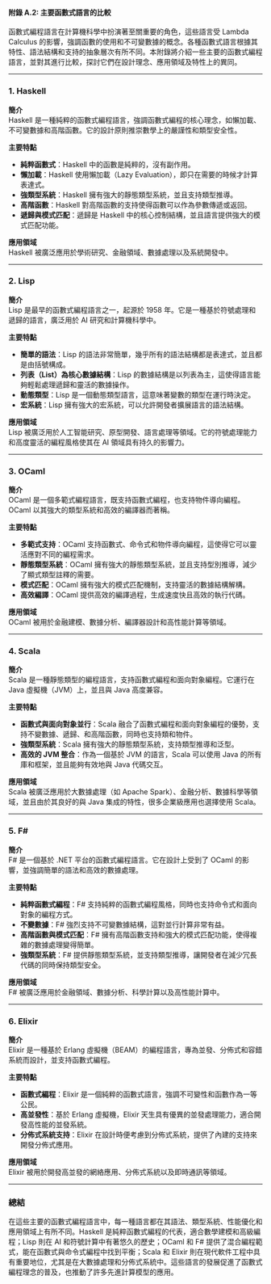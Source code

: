 #### **附錄 A.2: 主要函數式語言的比較**

函數式編程語言在計算機科學中扮演著至關重要的角色，這些語言受 Lambda Calculus 的影響，強調函數的使用和不可變數據的概念。各種函數式語言根據其特性、語法結構和支持的抽象層次有所不同。本附錄將介紹一些主要的函數式編程語言，並對其進行比較，探討它們在設計理念、應用領域及特性上的異同。

---

### **1. Haskell**

**簡介**  
Haskell 是一種純粹的函數式編程語言，強調函數式編程的核心理念，如懶加載、不可變數據和高階函數。它的設計原則推崇數學上的嚴謹性和類型安全性。

**主要特點**  
- **純粹函數式**：Haskell 中的函數是純粹的，沒有副作用。
- **懶加載**：Haskell 使用懶加載（Lazy Evaluation），即只在需要的時候才計算表達式。
- **強類型系統**：Haskell 擁有強大的靜態類型系統，並且支持類型推導。
- **高階函數**：Haskell 對高階函數的支持使得函數可以作為參數傳遞或返回。
- **遞歸與模式匹配**：遞歸是 Haskell 中的核心控制結構，並且語言提供強大的模式匹配功能。

**應用領域**  
Haskell 被廣泛應用於學術研究、金融領域、數據處理以及系統開發中。

---

### **2. Lisp**

**簡介**  
Lisp 是最早的函數式編程語言之一，起源於 1958 年。它是一種基於符號處理和遞歸的語言，廣泛用於 AI 研究和計算機科學中。

**主要特點**  
- **簡單的語法**：Lisp 的語法非常簡單，幾乎所有的語法結構都是表達式，並且都是由括號構成。
- **列表（List）為核心數據結構**：Lisp 的數據結構是以列表為主，這使得語言能夠輕鬆處理遞歸和靈活的數據操作。
- **動態類型**：Lisp 是一個動態類型語言，這意味著變數的類型在運行時決定。
- **宏系統**：Lisp 擁有強大的宏系統，可以允許開發者擴展語言的語法結構。

**應用領域**  
Lisp 被廣泛用於人工智能研究、原型開發、語言處理等領域。它的符號處理能力和高度靈活的編程風格使其在 AI 領域具有持久的影響力。

---

### **3. OCaml**

**簡介**  
OCaml 是一個多範式編程語言，既支持函數式編程，也支持物件導向編程。OCaml 以其強大的類型系統和高效的編譯器而著稱。

**主要特點**  
- **多範式支持**：OCaml 支持函數式、命令式和物件導向編程，這使得它可以靈活應對不同的編程需求。
- **靜態類型系統**：OCaml 擁有強大的靜態類型系統，並且支持型別推導，減少了顯式類型註釋的需要。
- **模式匹配**：OCaml 擁有強大的模式匹配機制，支持靈活的數據結構解構。
- **高效編譯**：OCaml 提供高效的編譯過程，生成速度快且高效的執行代碼。

**應用領域**  
OCaml 被用於金融建模、數據分析、編譯器設計和高性能計算等領域。

---

### **4. Scala**

**簡介**  
Scala 是一種靜態類型的編程語言，支持函數式編程和面向對象編程。它運行在 Java 虛擬機（JVM）上，並且與 Java 高度兼容。

**主要特點**  
- **函數式與面向對象並行**：Scala 融合了函數式編程和面向對象編程的優勢，支持不變數據、遞歸、和高階函數，同時也支持類和物件。
- **強類型系統**：Scala 擁有強大的靜態類型系統，支持類型推導和泛型。
- **高效的 JVM 整合**：作為一個基於 JVM 的語言，Scala 可以使用 Java 的所有庫和框架，並且能夠有效地與 Java 代碼交互。

**應用領域**  
Scala 被廣泛應用於大數據處理（如 Apache Spark）、金融分析、數據科學等領域，並且由於其良好的與 Java 集成的特性，很多企業級應用也選擇使用 Scala。

---

### **5. F#**

**簡介**  
F# 是一個基於 .NET 平台的函數式編程語言。它在設計上受到了 OCaml 的影響，並強調簡單的語法和高效的數據處理。

**主要特點**  
- **純粹函數式編程**：F# 支持純粹的函數式編程風格，同時也支持命令式和面向對象的編程方式。
- **不變數據**：F# 強烈支持不可變數據結構，這對並行計算非常有益。
- **高階函數與模式匹配**：F# 擁有高階函數支持和強大的模式匹配功能，使得複雜的數據處理變得簡單。
- **強類型系統**：F# 提供靜態類型系統，並支持類型推導，讓開發者在減少冗長代碼的同時保持類型安全。

**應用領域**  
F# 被廣泛應用於金融領域、數據分析、科學計算以及高性能計算中。

---

### **6. Elixir**

**簡介**  
Elixir 是一種基於 Erlang 虛擬機（BEAM）的編程語言，專為並發、分佈式和容錯系統而設計，並支持函數式編程。

**主要特點**  
- **函數式編程**：Elixir 是一個純粹的函數式語言，強調不可變性和函數作為一等公民。
- **高並發性**：基於 Erlang 虛擬機，Elixir 天生具有優異的並發處理能力，適合開發高性能的並發系統。
- **分佈式系統支持**：Elixir 在設計時便考慮到分佈式系統，提供了內建的支持來開發分佈式應用。

**應用領域**  
Elixir 被用於開發高並發的網絡應用、分佈式系統以及即時通訊等領域。

---

### **總結**

在這些主要的函數式編程語言中，每一種語言都在其語法、類型系統、性能優化和應用領域上有所不同。Haskell 是純粹函數式編程的代表，適合數學建模和高級編程；Lisp 則在 AI 和符號計算中有著悠久的歷史；OCaml 和 F# 提供了混合編程範式，能在函數式與命令式編程中找到平衡；Scala 和 Elixir 則在現代軟件工程中具有重要地位，尤其是在大數據處理和分佈式系統中。這些語言的發展促進了函數式編程理念的普及，也推動了許多先進計算模型的應用。